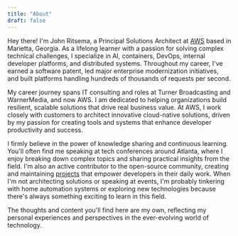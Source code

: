 ```yaml
---
title: "About"
draft: false
---
```


Hey there! I'm John Ritsema, a Principal Solutions Architect at [AWS](https://aws.amazon.com/) based in Marietta, Georgia. As a lifelong learner with a passion for solving complex technical challenges, I specialize in AI, containers, DevOps, internal developer platforms, and distributed systems. Throughout my career, I've earned a software patent, led major enterprise modernization initiatives, and built platforms handling hundreds of thousands of requests per second.

My career journey spans IT consulting and roles at Turner Broadcasting and WarnerMedia, and now AWS. I am dedicated to helping organizations build resilient, scalable solutions that drive real business value. At AWS, I work closely with customers to architect innovative cloud-native solutions, driven by my passion for creating tools and systems that enhance developer productivity and success.

I firmly believe in the power of knowledge sharing and continuous learning. You'll often find me speaking at tech conferences around Atlanta, where I enjoy breaking down complex topics and sharing practical insights from the field. I'm also an active contributor to the open-source community, creating and maintaining [projects](/projects) that empower developers in their daily work. When I'm not architecting solutions or speaking at events, I'm probably tinkering with home automation systems or exploring new technologies because there's always something exciting to learn in this field.

The thoughts and content you'll find here are my own, reflecting my personal experiences and perspectives in the ever-evolving world of technology.
